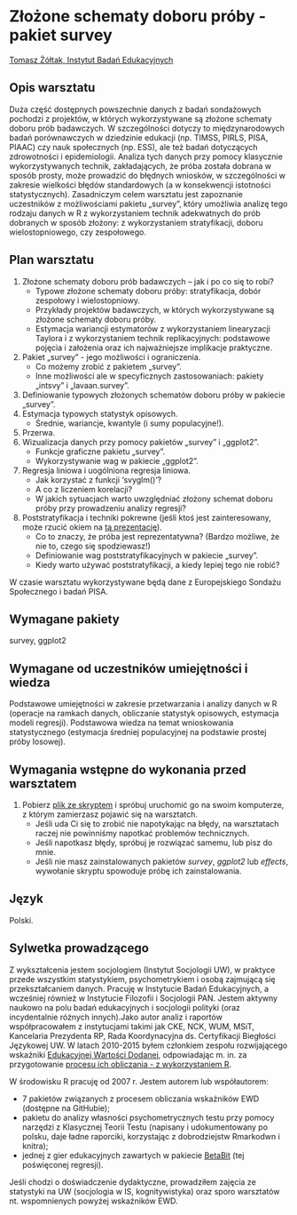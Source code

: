 # Złożone schematy doboru próby - pakiet survey

[Tomasz Żółtak, Instytut Badań Edukacyjnych](https://github.com/tzoltak)

## Opis warsztatu

Duża część dostępnych powszechnie danych z badań sondażowych pochodzi z projektów, w których wykorzystywane są złożone schematy doboru prób badawczych. W szczególności dotyczy to międzynarodowych badań porównawczych w dziedzinie edukacji (np. TIMSS, PIRLS, PISA, PIAAC) czy nauk społecznych (np. ESS), ale też badań dotyczących zdrowotności i epidemiologii. Analiza tych danych przy pomocy klasycznie wykorzystywanych technik, zakładających, że próba została dobrana w sposób prosty, może prowadzić do błędnych wniosków, w szczególności w zakresie wielkości błędów standardowych (a w konsekwencji istotności statystycznych). Zasadniczym celem warsztatu jest zapoznanie uczestników z możliwościami pakietu „survey”, który umożliwia analizę tego rodzaju danych w R z wykorzystaniem technik adekwatnych do prób dobranych w sposób złożony: z wykorzystaniem stratyfikacji, doboru wielostopniowego, czy zespołowego.

## Plan warsztatu

  1. Złożone schematy doboru prób badawczych – jak i po co się to robi?
     - Typowe złożone schematy doboru próby: stratyfikacja, dobór zespołowy i wielostopniowy.
     - Przykłady projektów badawczych, w których wykorzystywane są złożone schematy doboru próby.
     - Estymacja wariancji estymatorów z wykorzystaniem linearyzacji Taylora i z wykorzystaniem technik replikacyjnych: podstawowe pojęcia i założenia oraz ich najważniejsze implikacje praktyczne.
  2. Pakiet „survey” - jego możliwości i ograniczenia.
     - Co możemy zrobić z pakietem „survey”.
     - Inne możliwości ale w specyficznych zastosowaniach: pakiety „intsvy” i „lavaan.survey”.
  3. Definiowanie typowych złożonych schematów doboru próby w pakiecie „survey”.
  4. Estymacja typowych statystyk opisowych.
     - Średnie, wariancje, kwantyle (i sumy populacyjne!).
  5. Przerwa.
  6. Wizualizacja danych przy pomocy pakietów „survey” i „ggplot2”.
     - Funkcje graficzne pakietu „survey”.
     - Wykorzystywanie wag w pakiecie „ggplot2”.
  7. Regresja liniowa i uogólniona regresja liniowa.
     - Jak korzystać z funkcji ‘svyglm()’?
     - A co z liczeniem korelacji?
     - W jakich sytuacjach warto uwzględniać złożony schemat doboru próby przy prowadzeniu analizy regresji?
  8. Poststratyfikacja i techniki pokrewne (jeśli ktoś jest zainteresowany, może rzucić okiem na [tą prezentację](https://github.com/tzoltak/warsztaty/tree/master/310_Sondaze/sesja_popoludniowa/poststratyfikacja_ESS.pdf)).
     - Co to znaczy, że próba jest reprezentatywna? (Bardzo możliwe, że nie to, czego się spodziewasz!)
     - Definiowanie wag poststratyfikacyjnych w pakiecie „survey”.
     - Kiedy warto używać poststratyfikacji, a kiedy lepiej tego nie robić?

W czasie warsztatu wykorzystywane będą dane z Europejskiego Sondażu Społecznego i badań PISA.

## Wymagane pakiety

survey, ggplot2

## Wymagane od uczestników umiejętności i wiedza

Podstawowe umiejętności w zakresie przetwarzania i analizy danych w R (operacje na ramkach danych, obliczanie statystyk opisowych, estymacja modeli regresji). Podstawowa wiedza na temat wnioskowania statystycznego (estymacja średniej populacyjnej na podstawie prostej próby losowej).

## Wymagania wstępne do wykonania przed warsztatem

  1. Pobierz [plik ze skryptem](https://raw.githubusercontent.com/whyRconf/warsztaty/master/211_Sondaze/sesja_popoludniowa/sprawdz_czy_dziala.R) i spróbuj uruchomić go na swoim komputerze, z którym zamierzasz pojawić się na warsztatch.
     - Jeśli uda Ci się to zrobić nie napotykając na błędy, na warsztatach raczej nie powinniśmy napotkać problemów technicznych.
     - Jeśli napotkasz błędy, spróbuj je rozwiązać samemu, lub pisz do mnie.
     - Jeśli nie masz zainstalowanych pakietów *survey*, *ggplot2* lub *effects*, wywołanie skryptu spowoduje próbę ich zainstalowania.


## Język 

Polski.

## Sylwetka prowadzącego

Z wykształcenia jestem socjologiem (Instytut Socjologii UW), w praktyce przede wszystkim statystykiem, psychometrykiem i osobą zajmującą się przekształcaniem danych. Pracuję w Instytucie Badań Edukacyjnych, a wcześniej również w Instytucie Filozofii i Socjologii PAN. Jestem aktywny naukowo na polu badań edukacyjnych i socjologii polityki (oraz incydentalnie różnych innych).Jako autor analiz i raportów współpracowałem z instytucjami takimi jak CKE, NCK, WUM, MSiT, Kancelaria Prezydenta RP, Rada Koordynacyjna ds. Certyfikacji Biegłości Językowej UW. W latach 2010-2015 byłem członkiem zespołu rozwijającego wskaźniki [Edukacyjnej Wartości Dodanej](http://ewd.edu.pl), odpowiadając m. in. za przygotowanie [procesu ich obliczania - z wykorzystaniem R](http://ewd.edu.pl/wp-content/uploads/2014/12/poster-id-201513-00544.pdf).

W środowisku R pracuję od 2007 r. Jestem autorem lub współautorem:

  - 7 pakietów związanych z procesem obliczania wskaźników EWD (dostępne na GitHubie);
  - pakietu do analizy własności psychometrycznych testu przy pomocy narzędzi z Klasycznej Teorii Testu (napisany i udokumentowany po polsku, daje ładne raporciki, korzystając z dobrodziejstw Rmarkodwn i knitra);
  - jednej z gier edukacyjnych zawartych w pakiecie [BetaBit](https://cran.r-project.org/web/packages/BetaBit/) (tej poświęconej regresji).

Jeśli chodzi o doświadczenie dydaktyczne, prowadziłem zajęcia ze statystyki na UW (socjologia w IS, kognitywistyka) oraz sporo warsztatów nt. wspomnienych powyżej wskaźników EWD.
